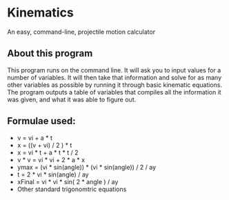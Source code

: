 # Kinematics
An easy, command-line, projectile motion calculator

## About this program
This program runs on the command line. It will ask you to input values for a number of variables. It will then take that information and solve for as many other variables as possible by running it through basic kinematic equations. The program outputs a table of variables that compiles all the information it was given, and what it was able to figure out.

## Formulae used:
- v = vi + a * t
- x = ((v + vi) / 2 ) * t
- x = vi * t + a * t * t / 2
- v * v = vi * vi + 2 * a * x
- ymax = (vi * sin(angle)) * (vi * sin(angle)) / 2 / ay
- t = 2 * vi * sin(angle) / ay
- xFinal = vi * vi * sin( 2 * angle ) / ay
- Other standard trigonomtric equations

